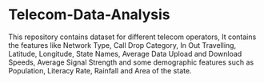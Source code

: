 # Telecom-Data-Analysis
This repository contains dataset for different telecom operators, It contains the features like Network Type, Call Drop Category, In Out Travelling, Latitude, Longitude, State Names, Average Data Upload and Download Speeds, Average Signal Strength and some demographic features such as Population, Literacy Rate, Rainfall and Area of the state.
